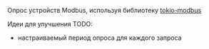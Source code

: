 Опрос устройств Modbus, используя библиотеку [tokio-modbus](https://crates.io/crates/tokio-modbus)

Идеи для улучшения TODO:

- настраиваемый период опроса для каждого запроса
